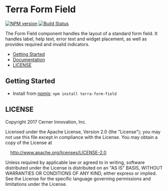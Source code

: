 # Terra Form Field


[![NPM version](http://img.shields.io/npm/v/terra-form-field.svg)](https://www.npmjs.org/package/terra-form-field)
[![Build Status](https://travis-ci.org/cerner/terra-core.svg?branch=master)](https://travis-ci.org/cerner/terra-core)

The Form Field component handles the layout of a standard form field. It handles label, help text, error text and widget placement, as well as provides required and invalid indicators.

- [Getting Started](#getting-started)
- [Documentation](https://github.com/cerner/terra-core/tree/master/packages/terra-form-field/docs)
- [LICENSE](#license)

## Getting Started

- Install from [npmjs](https://www.npmjs.com): `npm install terra-form-field`

## LICENSE

Copyright 2017 Cerner Innovation, Inc.

Licensed under the Apache License, Version 2.0 (the "License"); you may not use this file except in compliance with the License. You may obtain a copy of the License at

&nbsp;&nbsp;&nbsp;&nbsp;http://www.apache.org/licenses/LICENSE-2.0

Unless required by applicable law or agreed to in writing, software distributed under the License is distributed on an "AS IS" BASIS, WITHOUT WARRANTIES OR CONDITIONS OF ANY KIND, either express or implied. See the License for the specific language governing permissions and limitations under the License.
